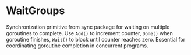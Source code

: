 # WaitGroups

Synchronization primitive from sync package for waiting on multiple goroutines to complete. Use `Add()` to increment counter, `Done()` when goroutine finishes, `Wait()` to block until counter reaches zero. Essential for coordinating goroutine completion in concurrent programs.